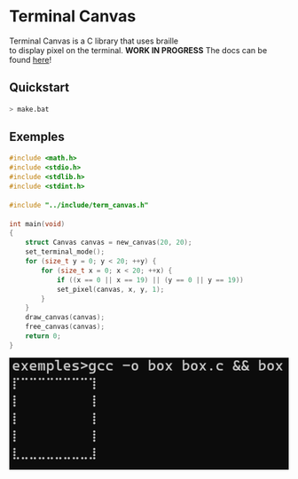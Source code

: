 # Terminal Canvas
Terminal Canvas is a C library that uses braille  
to display pixel on the terminal. **WORK IN PROGRESS**
The docs can be found [here](./docs/docs.md)!
## Quickstart
```bash
> make.bat
```
## Exemples
```c
#include <math.h>
#include <stdio.h>
#include <stdlib.h>
#include <stdint.h>

#include "../include/term_canvas.h"

int main(void)
{
	struct Canvas canvas = new_canvas(20, 20);
	set_terminal_mode();
	for (size_t y = 0; y < 20; ++y) {
		for (size_t x = 0; x < 20; ++x) {
			if ((x == 0 || x == 19) || (y == 0 || y == 19))
			set_pixel(canvas, x, y, 1);
		}
	}
	draw_canvas(canvas);
	free_canvas(canvas);
	return 0;
}
```
![box exemple](images/box_exemple.png)

